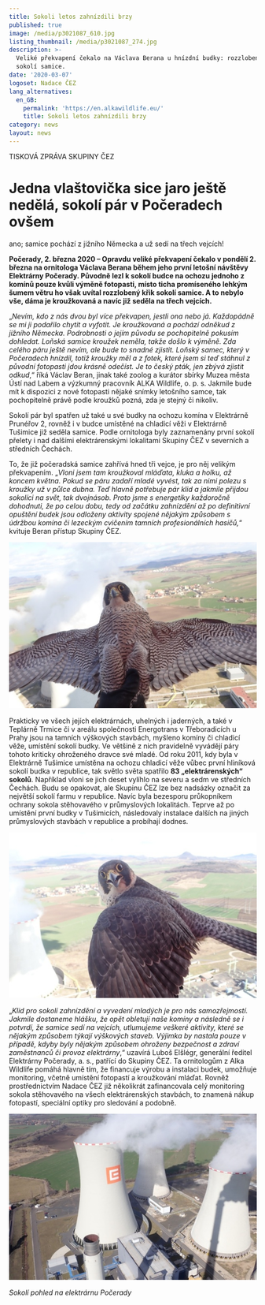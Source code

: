 ```yaml
---
title: Sokoli letos zahnízdili brzy
published: true
image: /media/p3021087_610.jpg
listing_thumbnail: /media/p3021087_274.jpg
description: >-
  Veliké překvapení čekalo na Václava Berana u hnízdní budky: rozzlobený křik
  sokolí samice. 
date: '2020-03-07'
logoset: Nadace ČEZ
lang_alternatives:
  en_GB:
    permalink: 'https://en.alkawildlife.eu/'
    title: Sokoli letos zahnízdili brzy
category: news
layout: news
---
```

TISKOVÁ ZPRÁVA SKUPINY ČEZ



# Jedna vlaštovička sice jaro ještě nedělá, sokolí pár v Počeradech ovšem
 ano; samice pochází z jižního Německa a už sedí na třech vejcích!



**Počerady, 2. března 2020 – Opravdu veliké překvapení čekalo v pondělí 2. března na ornitologa Václava Berana během jeho první letošní návštěvy Elektrárny Počerady. Původně lezl k sokolí budce na ochozu jednoho z komínů pouze kvůli výměně fotopasti, místo ticha promíseného lehkým šumem větru ho však uvítal rozzlobený křik sokolí samice. A to nebylo vše, dáma je kroužkovaná a navíc již seděla na třech vejcích.**

„_Nevím, kdo z nás dvou byl více překvapen, jestli ona nebo já. Každopádně se mi ji podařilo chytit a vyfotit. Je kroužkovaná a pochází odněkud z jižního Německa. Podrobnosti o jejím původu se pochopitelně pokusím dohledat. Loňská samice kroužek neměla, takže došlo k výměně. Zda celého páru ještě nevím, ale bude to snadné zjistit. Loňský samec, který v Počeradech hnízdil, totiž kroužky měl a z fotek, které jsem si teď stáhnul z původní fotopasti jdou krásně odečíst. Je to český pták, jen zbývá zjistit odkud_,“ říká Václav Beran, jinak také zoolog a kurátor sbírky Muzea města Ústí nad Labem a výzkumný pracovník ALKA Wildlife, o. p. s. Jakmile bude mít k dispozici z nové fotopasti nějaké snímky letošního samce, tak pochopitelně právě podle kroužků pozná, zda je stejný či nikoliv.

Sokolí pár byl spatřen už také u své budky na ochozu komína v Elektrárně Prunéřov 2, rovněž i v budce umístěné na chladicí věži v Elektrárně Tušimice již seděla samice. Podle ornitologa byly zaznamenány první sokolí přelety i nad dalšími elektrárenskými lokalitami Skupiny ČEZ v severních a středních Čechách.    

To, že již počeradská samice zahřívá hned tři vejce, je pro něj velikým překvapením. „_Vloni jsem tam kroužkoval mláďata, kluka a holku, až koncem května. Pokud se páru zadaří mladé vyvést, tak za nimi polezu s kroužky už v půlce dubna. Teď hlavně potřebuje pár klid a jakmile přijdou sokolíci na svět, tak dvojnásob. Proto jsme s energetiky každoročně dohodnuti, že po celou dobu, tedy od začátku zahnízdění až po definitivní opuštění budek jsou odloženy aktivity spojené nějakým způsobem s údržbou komína či lezeckým cvičením tamních profesionálních hasičů,_“ kvituje Beran přístup Skupiny ČEZ.

![Samice sokola stěhovavého](/media/p3021080_610.jpg "Samice sokola stěhovavého")

Prakticky ve všech jejích elektrárnách, uhelných i jaderných, a také v Teplárně Trmice či v areálu společnosti Energotrans v Třeboradicích u Prahy jsou na tamních výškových stavbách, myšleno komíny či chladicí věže, umístění sokolí budky. Ve většině z nich pravidelně vyvádějí páry tohoto kriticky ohroženého dravce své mladé. Od roku 2011, kdy byla v Elektrárně Tušimice umístěna na ochozu chladicí věže vůbec první hliníková sokolí budka v republice, tak světlo světa spatřilo **83 „elektrárenských“ sokolů**. Například vloni se jich deset vylíhlo na severu a sedm ve středních Čechách. Budu se opakovat, ale Skupinu ČEZ lze bez nadsázky označit za největší sokolí farmu v republice. Navíc byla bezesporu průkopníkem ochrany sokola stěhovavého v průmyslových lokalitách. Teprve až po umístění první budky v Tušimicích, následovaly instalace dalších na jiných průmyslových stavbách v republice a probíhají dodnes.

![Samice sokola stěhovavého](/media/p3021085_610.jpg "Samice sokola stěhovavého")

„_Klid pro sokolí zahnízdění a vyvedení mladých je pro nás samozřejmostí. Jakmile dostaneme hlášku, že opět obletují naše komíny a následně se i potvrdí, že samice sedí na vejcích, utlumujeme veškeré aktivity, které se nějakým způsobem týkají výškových staveb. Výjimka by nastala pouze v případě, kdyby byly nějakým způsobem ohroženy bezpečnost a zdraví zaměstnanců či provoz elektrárny_,“ uzavírá Luboš Elšlégr, generální ředitel Elektrárny Počerady, a. s., patřící do Skupiny ČEZ. 
Ta ornitologům z Alka Wildlife pomáhá hlavně tím, že financuje výrobu a instalaci budek, umožňuje monitoring, včetně umístění fotopastí a kroužkování mláďat. Rovněž prostřednictvím Nadace ČEZ již několikrát zafinancovala celý monitoring sokola stěhovavého na všech elektrárenských stavbách, to znamená nákup fotopastí, speciální optiky pro sledování a podobně.

![Sokolí pohled na elektrárnu Počerady](/media/p3021091_610.jpg "Sokolí pohled na elektrárnu Počerady")

_Sokolí pohled na elektrárnu Počerady_
